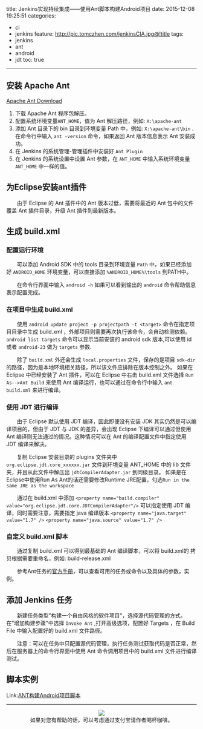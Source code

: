 title: Jenkins实现持续集成——使用Ant脚本构建Android项目
date: 2015-12-08 19:25:51
categories: 
  - ci
  - jenkins
feature: http://pic.tomczhen.com/jenkinsCIA.jpg@!title
tags: 
  - jenkins
  - ant
  - android
  - jdt
toc: true
---
<h2 id = "install-apache-ant">安装 Apache Ant</h2>

[Apache Ant Download](http://ant.apache.org/bindownload.cgi)

1.	下载 Apache Ant 程序包解压。
1.	配置系统环境变量`ANT_HOME`，值为 Ant 解压路径，例如: `X:\apache-ant`
1.	添加 Ant 目录下的 bin 目录到环境变量 Path 中，例如: `X:\apache-ant\bin` .在命令行中输入 `ant -version` 命令，如果返回 Ant 版本信息表示 Ant 安装成功。
1.	在 Jenkins 的系统管理-管理插件中安装好 `Ant Plugin`
1.	在 Jenkins 的系统设置中设置 Ant 参数，在 `ANT_HOME` 中输入系统环境变量 `ANT_HOME` 中一样的值。

<h2 id = "eclipse-ant-plugin">为Eclipse安装ant插件</h2>

　　由于 Eclipse 的 Ant 插件中的 Ant 版本过低，需要将最近的 Ant 包中的文件覆盖 Ant 插件目录，升级 Ant 插件到最新版本。

<h2 id = "create-buildxml">生成 build.xml</h2>

<h3 id = "config-android-env">配置运行环境</h3>

　　可以添加 Android SDK 中的 tools 目录到环境变量 `Path` 中，如果已经添加好 `ANDROID_HOME` 环境变量，可以直接添加 `%ANDROID_HOME%\tools` 到PATH中。

　　在命令行界面中输入 `android -h` 如果可以看到输出的 `android` 命令帮助信息表示配置完成。

<h3 id = "create-buildxml-project">在项目中生成 build.xml</h3>

　　使用 `android update project -p projectpath -t <target>` 命令在指定项目目录中生成 build.xml ，外部项目则需要再次执行该命令，会自动检测依赖。
`android list targets` 命令可以显示当前安装的 android sdk 版本,可以使用 id 或者 `android-23` 做为 `targets` 参数.

　　除了 `build.xml` 外还会生成 `local.properties` 文件，保存的是项目 `sdk-dir` 的路径，因为是本地环境相关路径，所以该文件应排除在版本控制之外。
如果在 Eclipse 中已经安装了 Ant 插件，可以在 Eclipse 中右击 build.xml 文件选择 `Run As-->Ant Build` 来使用 Ant 编译运行，也可以通过在命令行中输入 `ant build.xml` 来进行编译。

<!-- more -->

<h3 id="build-with-jdt">使用 JDT 进行编译</h3>

　　由于 Eclipse 默认使用 JDT 编译，因此即便没有安装 JDK 其实仍然是可以编译项目的，但由于 JDT 与 JDK 的差异，会出现 Eclipse 下编译可以通过但使用 Ant 编译则无法通过的情况。这种情况可以在 Ant 的编译配置文件中指定使用 JDT 编译来解决。

　　复制 Eclipse 安装目录的 plugins 文件夹中 `org.eclipse.jdt.core_xxxxxx.jar` 文件到环境变量 ANT_HOME 中的 lib 文件夹，并且从此文件中解压出 `jdtCompilerAdapter.jar` 到同级目录。
如果是在Eclipse中使用Run As Ant的话还需要修改Runtime JRE配置，勾选`Run in the same JRE as the workspace`

　　通过在 build.xml 中添加 `<property name="build.compiler" value="org.eclipse.jdt.core.JDTCompilerAdapter"/>` 可以指定使用 JDT 编译，同时需要注意，需要指定 java 编译版本 `<property name="java.target" value="1.7" />` `<property name="java.source" value="1.7" />`

<h3 id="config-buildxml">自定义 build.xml 脚本</h3>

　　通过复制 build.xml 可以得到最基础的 Ant 编译脚本，可以将 build.xml的 拷贝根据需要重命名，例如: build-release.xml

　　参考Ant任务的[官方手册](https://ant.apache.org/manual/tasksoverview.html)，可以查看可用的任务或命令以及具体的参数，实例。

<h2 id="create-jenkins-job">添加 Jenkins 任务</h2>

　　新建任务类型"构建一个自由风格的软件项目"，选择源代码管理的方式。在"增加构建步骤"中选择 `Invoke Ant` ,打开高级选项，配置好 Targets ，在 Build File 中输入配置好的 build.xml 文件路径。

　　注意：可以在任务中只配置源代码管理，执行任务测试获取代码是否正常，然后在服务器上的命令行界面中使用 Ant 命令调用项目中的 build.xml 文件进行编译测试。

<h2 id="exmple">脚本实例</h2>

Link:[ANT构建Android项目脚本](http://www.tomczhen.com/ci/jenkins/ant-build-android-scripts/)

* * *

<div align="center">

![](http://pic.tomczhen.com/alipay_QR.png)  
如果对您有帮助的话，可以考虑通过支付宝请作者喝杯咖啡。

</div>

